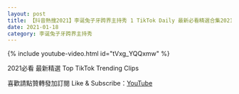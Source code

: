 ```yaml
---
layout: post
title: 【抖音熱搜2021】李诞兔子牙跨界主持秀 1 TikTok Daily 最新必看精選合集2021 01 18
date: 2021-01-18
category: 李诞兔子牙跨界主持秀
---
```


{% include youtube-video.html id="tVxg_YQQxmw" %}

2021必看 最新精選 Top TikTok Trending Clips

喜歡請點贊轉發加訂閱 Like & Subscribe：[YouTube](https://www.youtube.com/channel/UCAoR7VcanIPd04uEq_GIylA/videos)


